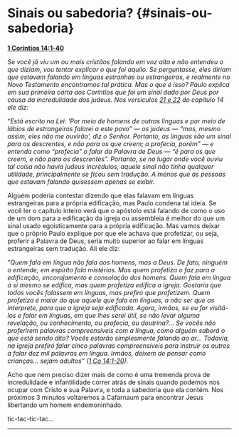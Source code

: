 # Sinais ou sabedoria? {#sinais-ou-sabedoria}

[**1 Coríntios 14:1-40**](http://bibliaonline.com.br/acf/1co/14/1-40)

_Se você já viu um ou mais cristãos falando em voz alta e não entendeu o que diziam, vou tentar explicar o que foi aquilo. Se perguntasse, eles diriam que estavam falando em línguas estranhas ou estrangeiras, e realmente no Novo Testamento encontramos tal prática. Mas o que é isso? Paulo explica em sua primeira carta aos Coríntios que foi um sinal dado por Deus por causa da incredulidade dos judeus. Nos versículos_ [_21 e 22_](http://bibliaonline.com.br/acf/1co/14/21,22) _do capítulo 14 ele diz:_

“_Está escrito na Lei: ‘Por meio de homens de outras línguas e por meio de lábios de estrangeiros falarei a este povo” — os judeus — “mas, mesmo assim, eles não me ouvirão’, diz o Senhor. Portanto, as línguas são um sinal para os descrentes, e não para os que creem; a profecia, porém” — e entenda como “profecia” o falar da Palavra de Deus — “é para os que creem, e não para os descrentes”. Portanto, se no lugar onde você ouviu tal coisa não havia judeus incrédulos, aquele sinal não tinha qualquer utilidade, principalmente se ficou sem tradução. A menos que as pessoas que estavam falando quisessem apenas se exibir._

Alguém poderia contestar dizendo que elas falavam em línguas estrangeiras para a própria edificação, mas Paulo condena tal ideia. Se você ler o capítulo inteiro verá que o apóstolo está falando de como o uso de um dom para a edificação da igreja ou assembleia é melhor do que um sinal usado egoisticamente para a própria edificação. Mas vamos deixar que o próprio Paulo explique por que ele achava que profetizar, ou seja, proferir a Palavra de Deus, seria muito superior ao falar em línguas estrangeiras sem tradução. Ali ele diz:

“_Quem fala em língua não fala aos homens, mas a Deus. De fato, ninguém o entende; em espírito fala mistérios. Mas quem profetiza o faz para a edificação, encorajamento e consolação dos homens. Quem fala em língua a si mesmo se edifica, mas quem profetiza edifica a igreja. Gostaria que todos vocês falassem em línguas, mas prefiro que profetizem. Quem profetiza é maior do que aquele que fala em línguas, a não ser que as interprete, para que a igreja seja edificada. Agora, irmãos, se eu for visitá-los e falar em línguas, em que lhes serei útil, se não levar alguma revelação, ou conhecimento, ou profecia, ou doutrina?... Se vocês não proferirem palavras compreensíveis com a língua, como alguém saberá o que está sendo dito? Vocês estarão simplesmente falando ao ar... Todavia, na igreja prefiro falar cinco palavras compreensíveis para instruir os outros a falar dez mil palavras em língua. Irmãos, deixem de pensar como crianças... sejam adultos” (_[_1 Co 14:1-20_](http://bibliaonline.com.br/acf/1co/14/1-20)_)._

Acho que nem preciso dizer mais de como é uma tremenda prova de incredulidade e infantilidade correr atrás de sinais quando podemos nos ocupar com Cristo e sua Palavra, e toda a sabedoria que ela contém. Nos próximos 3 minutos voltaremos a Cafarnaum para encontrar Jesus libertando um homem endemoninhado.

tic-tac-tic-tac...

*****